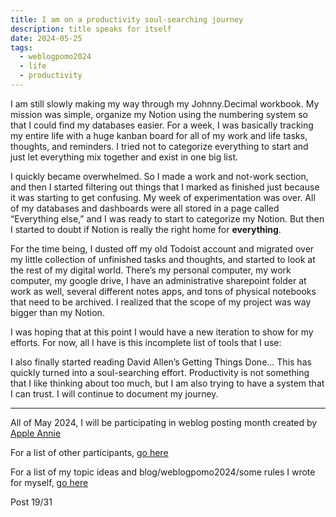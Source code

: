 ```yaml
---
title: I am on a productivity soul-searching journey
description: title speaks for itself
date: 2024-05-25
tags:
  - weblogpomo2024
  - life
  - productivity
---
```


I am still slowly making my way through my Johnny.Decimal workbook. My mission was simple, organize my Notion using the numbering system so that I could find my databases easier. For a week, I was basically tracking my entire life with a huge kanban board for all of my work and life tasks, thoughts, and reminders. I tried not to categorize everything to start and just let everything mix together and exist in one big list.

I quickly became overwhelmed. So I made a work and not-work section, and then I started filtering out things that I marked as finished just because it was starting to get confusing. My week of experimentation was over. All of my databases and dashboards were all stored in a page called “Everything else,” and I was ready to start to categorize my Notion. But then I started to doubt if Notion is really the right home for **everything**. 

For the time being, I dusted off my old Todoist account and migrated over my little collection of unfinished tasks and thoughts, and started to look at the rest of my digital world. There’s my personal computer, my work computer, my google drive, I have an administrative sharepoint folder at work as well, several different notes apps, and tons of physical notebooks that need to be archived. I realized that the scope of my project was way bigger than my Notion.

I was hoping that at this point I would have a new iteration to show for my efforts. For now, all I have is this incomplete list of tools that I use:

I also finally started reading David Allen’s Getting Things Done... This has quickly turned into a soul-searching effort. Productivity is not something that I like thinking about too much, but I am also trying to have a system that I can trust. I will continue to document my journey.

---
All of May 2024, I will be participating in weblog posting month created by <a href="https://weblog.anniegreens.lol/weblog-posting-month-2024">Apple Annie</a>

For a list of other participants, <a href="https://weblog.anniegreens.lol/weblog-posting-month-2024/participators">go here</a>

For a list of my topic ideas and blog/weblogpomo2024/some rules I wrote for myself, <a href="/blog/weblogpomo2024">go here</a>

Post 19/31